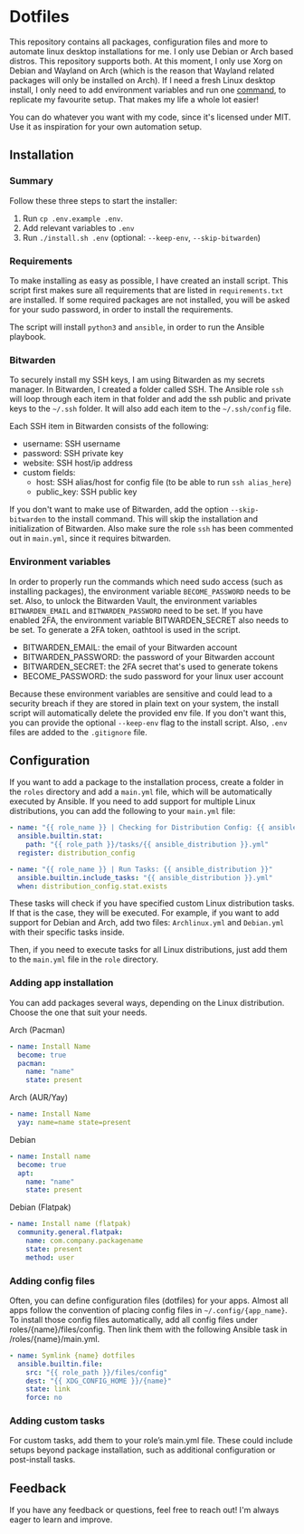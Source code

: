 # Dotfiles

This repository contains all packages, configuration files and more to automate linux desktop installations for me. I only use Debian or Arch based distros. This repository supports both. At this moment, I only use Xorg on Debian and Wayland on Arch (which is the reason that Wayland related packages will only be installed on Arch). If I need a fresh Linux desktop install, I only need to add environment variables and run one [command](#installation), to replicate my favourite setup. That makes my life a whole lot easier!

You can do whatever you want with my code, since it's licensed under MIT. Use it as inspiration for your own automation setup.

## Installation

### Summary

Follow these three steps to start the installer:

1. Run `cp .env.example .env`.
2. Add relevant variables to `.env`
3. Run `./install.sh .env` (optional: `--keep-env`, `--skip-bitwarden`)

### Requirements

To make installing as easy as possible, I have created an install script. This script first makes sure all requirements that are listed in `requirements.txt` are installed. If some required packages are not installed, you will be asked for your sudo password, in order to install the requirements.

The script will install `python3` and `ansible`, in order to run the Ansible playbook.

### Bitwarden

To securely install my SSH keys, I am using Bitwarden as my secrets manager. In Bitwarden, I created a folder called SSH. The Ansible role `ssh` will loop through each item in that folder and add the ssh public and private keys to the `~/.ssh` folder. It will also add each item to the `~/.ssh/config` file.

Each SSH item in Bitwarden consists of the following:

- username: SSH username
- password: SSH private key
- website: SSH host/ip address
- custom fields:
  - host: SSH alias/host for config file (to be able to run `ssh alias_here`)
  - public_key: SSH public key

If you don't want to make use of Bitwarden, add the option `--skip-bitwarden` to the install command. This will skip the installation and initialization of Bitwarden. Also make sure the role `ssh` has been commented out in `main.yml`, since it requires bitwarden.

### Environment variables

In order to properly run the commands which need sudo access (such as installing packages), the environment variable `BECOME_PASSWORD` needs to be set. Also, to unlock the Bitwarden Vault, the environment variables `BITWARDEN_EMAIL` and `BITWARDEN_PASSWORD` need to be set. If you have enabled 2FA, the environment variable BITWARDEN_SECRET also needs to be set. To generate a 2FA token, oathtool is used in the script.

- BITWARDEN_EMAIL: the email of your Bitwarden account
- BITWARDEN_PASSWORD: the password of your Bitwarden account
- BITWARDEN_SECRET: the 2FA secret that's used to generate tokens
- BECOME_PASSWORD: the sudo password for your linux user account

Because these environment variables are sensitive and could lead to a security breach if they are stored in plain text on your system, the install script will automatically delete the provided env file. If you don't want this, you can provide the optional `--keep-env` flag to the install script. Also, `.env` files are added to the `.gitignore` file.

## Configuration

If you want to add a package to the installation process, create a folder in the `roles` directory and add a `main.yml` file, which will be automatically executed by Ansible. If you need to add support for multiple Linux distributions, you can add the following to your `main.yml` file:

```yaml
- name: "{{ role_name }} | Checking for Distribution Config: {{ ansible_distribution }}"
  ansible.builtin.stat:
    path: "{{ role_path }}/tasks/{{ ansible_distribution }}.yml"
  register: distribution_config

- name: "{{ role_name }} | Run Tasks: {{ ansible_distribution }}"
  ansible.builtin.include_tasks: "{{ ansible_distribution }}.yml"
  when: distribution_config.stat.exists
```

These tasks will check if you have specified custom Linux distribution tasks. If that is the case, they will be executed. For example, if you want to add support for Debian and Arch, add two files: `Archlinux.yml` and `Debian.yml` with their specific tasks inside.

Then, if you need to execute tasks for all Linux distributions, just add them to the `main.yml` file in the `role` directory.

### Adding app installation

You can add packages several ways, depending on the Linux distribution. Choose the one that suit your needs.

Arch (Pacman)

```yaml
- name: Install Name
  become: true
  pacman:
    name: "name"
    state: present
```

Arch (AUR/Yay)

```yaml
- name: Install Name
  yay: name=name state=present
```

Debian

```yaml
- name: Install name
  become: true
  apt:
    name: "name"
    state: present
```

Debian (Flatpak)

```yaml
- name: Install name (flatpak)
  community.general.flatpak:
    name: com.company.packagename
    state: present
    method: user
```

### Adding config files

Often, you can define configuration files (dotfiles) for your apps. Almost all apps follow the convention of placing config files in `~/.config/{app_name}`. To install those config files automatically, add all config files under roles/{name}/files/config. Then link them with the following Ansible task in /roles/{name}/main.yml.

```yaml
- name: Symlink {name} dotfiles
  ansible.builtin.file:
    src: "{{ role_path }}/files/config"
    dest: "{{ XDG_CONFIG_HOME }}/{name}"
    state: link
    force: no
```

### Adding custom tasks

For custom tasks, add them to your role’s main.yml file. These could include setups beyond package installation, such as additional configuration or post-install tasks.

## Feedback

If you have any feedback or questions, feel free to reach out! I'm always eager to learn and improve.